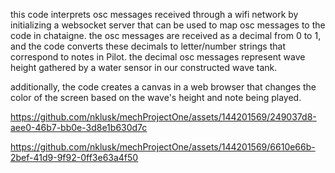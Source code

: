 this code interprets osc messages received through a wifi network by initializing a websocket server that can be used to map
osc messages to the code in chataigne. the osc messages are received as a decimal from 0 to 1, and the code converts
these decimals to letter/number strings that correspond to notes in Pilot. the decimal osc messages represent wave height gathered 
by a water sensor in our constructed wave tank.

additionally, the code creates a canvas in a web browser that changes the color of the screen based on 
the wave's height and note being played.

https://github.com/nklusk/mechProjectOne/assets/144201569/249037d8-aee0-46b7-bb0e-3d8e1b630d7c



https://github.com/nklusk/mechProjectOne/assets/144201569/6610e66b-2bef-41d9-9f92-0ff3e63a4f50

